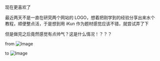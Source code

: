 <!-- ##{"timestamp":1680303840}## -->

现在更喜欢了

最近两天不是一直在研究两个网站的 LOGO，想着把刚学到的经验分享出来水个教程，顺便整点活，于是想到用 iKun 作为题材感觉应该不错，就尝试弄了下

但是做完之后竟然感觉有点帅气？这是什么情况！？？？

from
![Image](https://github.com/user-attachments/assets/4e0d29a4-4be5-4108-8cbb-00f4e4d2d838)

to
![Image](https://github.com/user-attachments/assets/59532781-aa4d-4c1b-8894-642fb4decc47)

